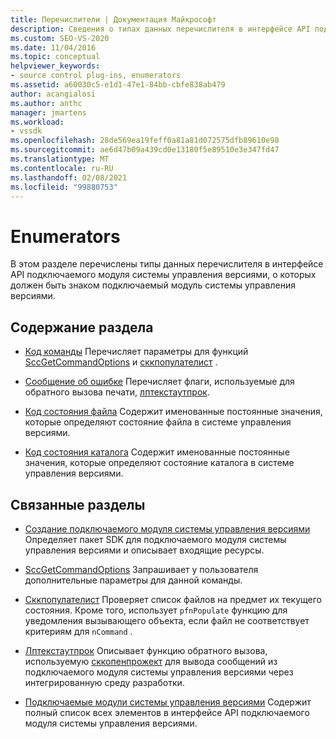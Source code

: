 ```yaml
---
title: Перечислители | Документация Майкрософт
description: Сведения о типах данных перечислителя в интерфейсе API подключаемого модуля системы управления версиями, включая код команды, сообщение, код состояния файла и код состояния каталога.
ms.custom: SEO-VS-2020
ms.date: 11/04/2016
ms.topic: conceptual
helpviewer_keywords:
- source control plug-ins, enumerators
ms.assetid: a60030c5-e1d1-47e1-84bb-cbfe838ab479
author: acangialosi
ms.author: anthc
manager: jmartens
ms.workload:
- vssdk
ms.openlocfilehash: 28de569ea19feff0a81a81d072575dfb89610e98
ms.sourcegitcommit: ae6d47b09a439cd0e13180f5e89510e3e347fd47
ms.translationtype: MT
ms.contentlocale: ru-RU
ms.lasthandoff: 02/08/2021
ms.locfileid: "99880753"
---
```

# <a name="enumerators"></a>Enumerators
В этом разделе перечислены типы данных перечислителя в интерфейсе API подключаемого модуля системы управления версиями, о которых должен быть знаком подключаемый модуль системы управления версиями.

## <a name="in-this-section"></a>Содержание раздела
- [Код команды](../extensibility/command-code-enumerator.md) Перечисляет параметры для функций [SccGetCommandOptions](../extensibility/sccgetcommandoptions-function.md) и [сккпопулателист](../extensibility/sccpopulatelist-function.md) .

- [Сообщение об ошибке](../extensibility/message-enumerator.md) Перечисляет флаги, используемые для обратного вызова печати, [лптекстаутпрок](../extensibility/lptextoutproc.md).

- [Код состояния файла](../extensibility/file-status-code-enumerator.md) Содержит именованные постоянные значения, которые определяют состояние файла в системе управления версиями.

- [Код состояния каталога](../extensibility/directory-status-code-enumerator.md) Содержит именованные постоянные значения, которые определяют состояние каталога в системе управления версиями.

## <a name="related-sections"></a>Связанные разделы
- [Создание подключаемого модуля системы управления версиями](../extensibility/internals/creating-a-source-control-plug-in.md) Определяет пакет SDK для подключаемого модуля системы управления версиями и описывает входящие ресурсы.

- [SccGetCommandOptions](../extensibility/sccgetcommandoptions-function.md) Запрашивает у пользователя дополнительные параметры для данной команды.

- [Сккпопулателист](../extensibility/sccpopulatelist-function.md) Проверяет список файлов на предмет их текущего состояния. Кроме того, использует `pfnPopulate` функцию для уведомления вызывающего объекта, если файл не соответствует критериям для `nCommand` .

- [Лптекстаутпрок](../extensibility/lptextoutproc.md) Описывает функцию обратного вызова, используемую [сккопенпрожект](../extensibility/sccopenproject-function.md) для вывода сообщений из подключаемого модуля системы управления версиями через интегрированную среду разработки.

- [Подключаемые модули системы управления версиями](../extensibility/source-control-plug-ins.md) Содержит полный список всех элементов в интерфейсе API подключаемого модуля системы управления версиями.

